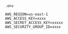 `.env`
    
    AWS_REGION=us-east-1
    AWS_ACCESS_KEY=xxxx
    AWS_SECRET_ACCESS_KEY=xxxxx
    AWS_SECURITY_GROUP_ID=xxxx